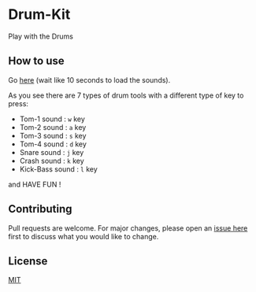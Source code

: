 # Drum-Kit
Play with the Drums

## How to use

Go <a href="https://2x-hra.github.io/Drum-Kit/">here</a> (wait like 10 seconds to load the sounds). 

As you see there are 7 types of drum tools with a different type of key to press:
- Tom-1 sound : `w` key
- Tom-2 sound : `a` key
- Tom-3 sound : `s` key
- Tom-4 sound : `d` key
- Snare sound : `j` key
- Crash sound : `k` key
- Kick-Bass sound : `l` key

and HAVE FUN !
## Contributing

Pull requests are welcome. For major changes, please open an <a href="https://github.com/2x-Hra/Drum-Kit/issues"> issue here </a> first
to discuss what you would like to change.


## License

[MIT](https://choosealicense.com/licenses/mit/)


